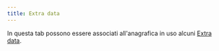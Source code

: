 ```yaml
---
title: Extra data
---
```


In questa tab possono essere associati all'anagrafica in uso alcuni [Extra data](/docs/configurations/utility/extra-data/extradata/new-extradata-simple).